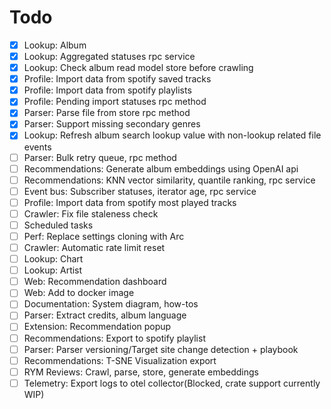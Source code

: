 # Todo

- [x] Lookup: Album
- [x] Lookup: Aggregated statuses rpc service
- [x] Lookup: Check album read model store before crawling
- [x] Profile: Import data from spotify saved tracks
- [x] Profile: Import data from spotify playlists
- [x] Profile: Pending import statuses rpc method
- [x] Parser: Parse file from store rpc method
- [x] Parser: Support missing secondary genres
- [x] Lookup: Refresh album search lookup value with non-lookup related file events
- [ ] Parser: Bulk retry queue, rpc method
- [ ] Recommendations: Generate album embeddings using OpenAI api
- [ ] Recommendations: KNN vector similarity, quantile ranking, rpc service
- [ ] Event bus: Subscriber statuses, iterator age, rpc service
- [ ] Profile: Import data from spotify most played tracks
- [ ] Crawler: Fix file staleness check
- [ ] Scheduled tasks
- [ ] Perf: Replace settings cloning with Arc
- [ ] Crawler: Automatic rate limit reset
- [ ] Lookup: Chart
- [ ] Lookup: Artist
- [ ] Web: Recommendation dashboard
- [ ] Web: Add to docker image
- [ ] Documentation: System diagram, how-tos
- [ ] Parser: Extract credits, album language
- [ ] Extension: Recommendation popup
- [ ] Recommendations: Export to spotify playlist
- [ ] Parser: Parser versioning/Target site change detection + playbook
- [ ] Recommendations: T-SNE Visualization export
- [ ] RYM Reviews: Crawl, parse, store, generate embeddings
- [ ] Telemetry: Export logs to otel collector(Blocked, crate support currently WIP)
